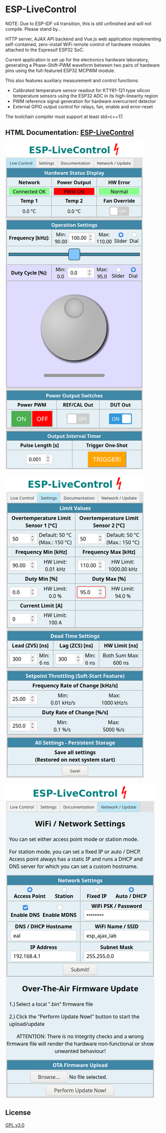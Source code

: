 # ESP-LiveControl

NOTE: Due to ESP-IDF v4 transition, this is still unfinished and will not
compile. Please stand by..

HTTP server, AJAX API backend and Vue.js web application implementing
self-contained, zero-install WiFi remote control of hardware modules
attached to the Espressif ESP32 SoC.

Current application is set up for the electronics hardware laboratory,
generating a Phase-Shift-PWM waveform between two pairs of hardware pins
using the full-featured ESP32 MCPWM module.

This also features auxiliary measurement and control functions:

* Calibrated temperature sensor readout for KTY81-121 type silicon
  temperature sensors using the ESP32 ADC in its high-linearity region
* PWM reference signal generation for hardware overcurrent detector
* External GPIO output control for relays, fan, enable and error-reset

The toolchain compiler must support at least std=c++17.

## HTML Documentation: [ESP-LiveControl](https://ul-gh.github.io/esp_ajax_if/)

![Appliation Main Page](https://github.com/ul-gh/esp_ajax_if/blob/master/doc/img/01_LiveControl.png?raw=true)

![Appliation Settings](https://github.com/ul-gh/esp_ajax_if/blob/master/doc/img/02_Settings.png?raw=true)

![WiFi Network Configuration](https://github.com/ul-gh/esp_ajax_if/blob/master/doc/img/03_WiFi_Configurator.png?raw=true)

## License
[GPL v3.0](./LICENSE)
